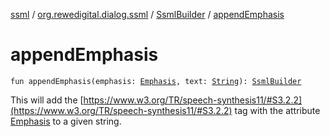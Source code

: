 [ssml](../../index.md) / [org.rewedigital.dialog.ssml](../index.md) / [SsmlBuilder](index.md) / [appendEmphasis](./append-emphasis.md)

# appendEmphasis

`fun appendEmphasis(emphasis: `[`Emphasis`](../-emphasis/index.md)`, text: `[`String`](https://kotlinlang.org/api/latest/jvm/stdlib/kotlin/-string/index.html)`): `[`SsmlBuilder`](index.md)

This will add the  [https://www.w3.org/TR/speech-synthesis11/#S3.2.2](https://www.w3.org/TR/speech-synthesis11/#S3.2.2) tag with the attribute
[Emphasis](../-emphasis/index.md) to a given string.

